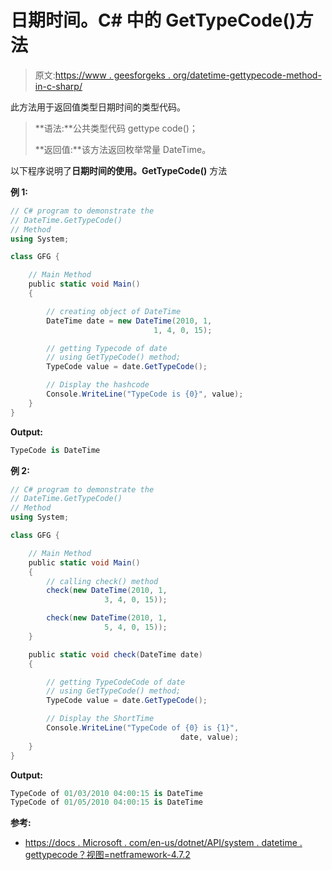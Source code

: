 # 日期时间。C# 中的 GetTypeCode()方法

> 原文:[https://www . geesforgeks . org/datetime-gettypecode-method-in-c-sharp/](https://www.geeksforgeeks.org/datetime-gettypecode-method-in-c-sharp/)

此方法用于返回值类型日期时间的类型代码。

> **语法:**公共类型代码 gettype code()；
> 
> **返回值:**该方法返回枚举常量 DateTime。

以下程序说明了**日期时间的使用。GetTypeCode()** 方法

**例 1:**

```cs
// C# program to demonstrate the
// DateTime.GetTypeCode()
// Method
using System;

class GFG {

    // Main Method
    public static void Main()
    {

        // creating object of DateTime
        DateTime date = new DateTime(2010, 1,
                                1, 4, 0, 15);

        // getting Typecode of date
        // using GetTypeCode() method;
        TypeCode value = date.GetTypeCode();

        // Display the hashcode
        Console.WriteLine("TypeCode is {0}", value);
    }
}
```

**Output:**

```cs
TypeCode is DateTime

```

**例 2:**

```cs
// C# program to demonstrate the
// DateTime.GetTypeCode()
// Method
using System;

class GFG {

    // Main Method
    public static void Main()
    {
        // calling check() method
        check(new DateTime(2010, 1,
                     3, 4, 0, 15));

        check(new DateTime(2010, 1,
                     5, 4, 0, 15));
    }

    public static void check(DateTime date)
    {

        // getting TypeCodeCode of date
        // using GetTypeCode() method;
        TypeCode value = date.GetTypeCode();

        // Display the ShortTime
        Console.WriteLine("TypeCode of {0} is {1}",
                                      date, value);
    }
}
```

**Output:**

```cs
TypeCode of 01/03/2010 04:00:15 is DateTime
TypeCode of 01/05/2010 04:00:15 is DateTime

```

**参考:**

*   [https://docs . Microsoft . com/en-us/dotnet/API/system . datetime . gettypecode？视图=netframework-4.7.2](https://docs.microsoft.com/en-us/dotnet/api/system.datetime.gettypecode?view=netframework-4.7.2)
